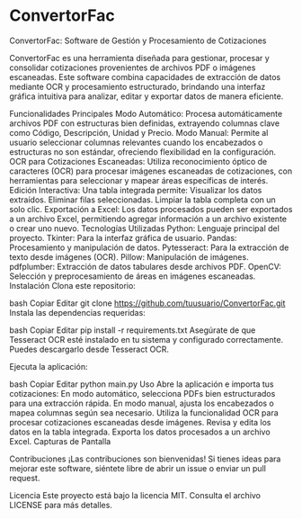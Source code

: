 # ConvertorFac
ConvertorFac: Software de Gestión y Procesamiento de Cotizaciones

ConvertorFac es una herramienta diseñada para gestionar, procesar y consolidar cotizaciones provenientes de archivos PDF o imágenes escaneadas. Este software combina capacidades de extracción de datos mediante OCR y procesamiento estructurado, brindando una interfaz gráfica intuitiva para analizar, editar y exportar datos de manera eficiente.

Funcionalidades Principales
Modo Automático: Procesa automáticamente archivos PDF con estructuras bien definidas, extrayendo columnas clave como Código, Descripción, Unidad y Precio.
Modo Manual: Permite al usuario seleccionar columnas relevantes cuando los encabezados o estructuras no son estándar, ofreciendo flexibilidad en la configuración.
OCR para Cotizaciones Escaneadas: Utiliza reconocimiento óptico de caracteres (OCR) para procesar imágenes escaneadas de cotizaciones, con herramientas para seleccionar y mapear áreas específicas de interés.
Edición Interactiva: Una tabla integrada permite:
Visualizar los datos extraídos.
Eliminar filas seleccionadas.
Limpiar la tabla completa con un solo clic.
Exportación a Excel: Los datos procesados pueden ser exportados a un archivo Excel, permitiendo agregar información a un archivo existente o crear uno nuevo.
Tecnologías Utilizadas
Python: Lenguaje principal del proyecto.
Tkinter: Para la interfaz gráfica de usuario.
Pandas: Procesamiento y manipulación de datos.
Pytesseract: Para la extracción de texto desde imágenes (OCR).
Pillow: Manipulación de imágenes.
pdfplumber: Extracción de datos tabulares desde archivos PDF.
OpenCV: Selección y preprocesamiento de áreas en imágenes escaneadas.
Instalación
Clona este repositorio:

bash
Copiar
Editar
git clone https://github.com/tuusuario/ConvertorFac.git
Instala las dependencias requeridas:

bash
Copiar
Editar
pip install -r requirements.txt
Asegúrate de que Tesseract OCR esté instalado en tu sistema y configurado correctamente. Puedes descargarlo desde Tesseract OCR.

Ejecuta la aplicación:

bash
Copiar
Editar
python main.py
Uso
Abre la aplicación e importa tus cotizaciones:
En modo automático, selecciona PDFs bien estructurados para una extracción rápida.
En modo manual, ajusta los encabezados o mapea columnas según sea necesario.
Utiliza la funcionalidad OCR para procesar cotizaciones escaneadas desde imágenes.
Revisa y edita los datos en la tabla integrada.
Exporta los datos procesados a un archivo Excel.
Capturas de Pantalla



Contribuciones
¡Las contribuciones son bienvenidas! Si tienes ideas para mejorar este software, siéntete libre de abrir un issue o enviar un pull request.

Licencia
Este proyecto está bajo la licencia MIT. Consulta el archivo LICENSE para más detalles.
